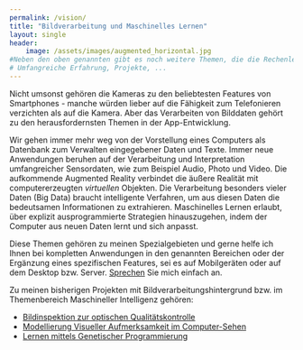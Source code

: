 ```yaml
---
permalink: /vision/
title: "Bildverarbeitung und Maschinelles Lernen"
layout: single
header: 
    image: /assets/images/augmented_horizontal.jpg
#Neben den oben genannten gibt es noch weitere Themen, die die Rechenleistung von Computern besonders fordern und sich nur durch spezielle Programmierung ...
# Umfangreiche Erfahrung, Projekte, ...
---
```


Nicht umsonst gehören die Kameras zu den beliebtesten Features von Smartphones - manche würden lieber auf die Fähigkeit zum Telefonieren verzichten als auf die Kamera. Aber das Verarbeiten von Bilddaten gehört zu den herausfordernsten Themen in der App-Entwicklung. 

Wir gehen immer mehr weg von der Vorstellung eines Computers als Datenbank zum Verwalten eingegebener Daten und Texte. Immer neue Anwendungen beruhen auf der Verarbeitung und Interpretation umfangreicher Sensordaten, wie zum Beispiel Audio, Photo und Video. Die aufkommende Augmented Reality verbindet die äußere Realität mit computererzeugten _virtuellen_ Objekten. Die Verarbeitung besonders vieler Daten (Big Data) braucht intelligente Verfahren, um aus diesen Daten die bedeutsamen Informationen zu extrahieren. Maschinelles Lernen erlaubt, über explizit ausprogrammierte Strategien hinauszugehen, indem der Computer aus neuen Daten lernt und sich anpasst. 

Diese Themen gehören zu meinen Spezialgebieten und gerne helfe ich Ihnen bei kompletten Anwendungen in den genannten Bereichen oder der Ergänzung eines spezifischen Features, sei es auf Mobilgeräten oder auf dem Desktop bzw. Server. [Sprechen](/contact) Sie mich einfach an.

Zu meinen bisherigen Projekten mit Bildverarbeitungshintergrund bzw. im Themenbereich Maschineller Intelligenz gehören:
* [Bildinspektion zur optischen Qualitätskontrolle](/projects/image_inspection)
* [Modellierung Visueller Aufmerksamkeit im Computer-Sehen](/projects/cv_attention)
* [Lernen mittels Genetischer Programmierung](/projects/ai_genetic)